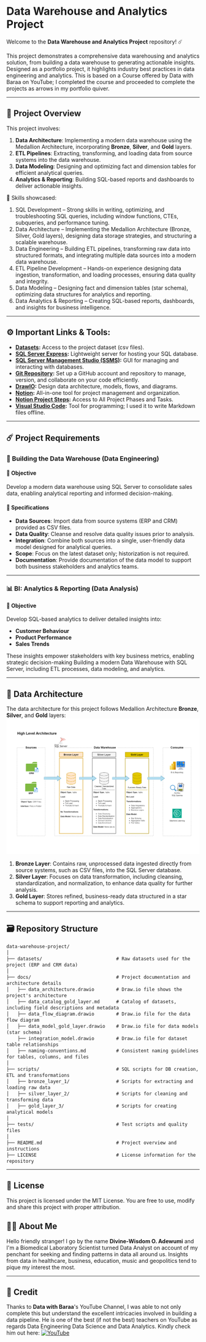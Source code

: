 # Data Warehouse and Analytics Project

Welcome to the **Data Warehouse and Analytics Project** repository! ☄️

This project demonstrates a comprehensive data warehousing and analytics solution, from building a data warehouse to generating actionable insights. Designed as a portfolio project, it highlights industry best practices in data engineering and analytics. This is based on a Course offered by Data with Baraa on YouTube; I completed the course and proceeded to complete the projects as arrows in my portfolio quiver.

---
## 📖 Project Overview

This project involves:

1. **Data Architecture**: Implementing a modern data warehouse using the Medallion Architecture, incorporating **Bronze**, **Silver**, and **Gold** layers.
2. **ETL Pipelines**: Extracting, transforming, and loading data from source systems into the data warehouse.
3. **Data Modeling**: Designing and optimizing fact and dimension tables for efficient analytical queries.
4. **Analytics & Reporting**: Building SQL-based reports and dashboards to deliver actionable insights.


🧩 Skills showcased:
1. SQL Development – Strong skills in writing, optimizing, and troubleshooting SQL queries, including window functions, CTEs, subqueries, and performance tuning.
2. Data Architecture – Implementing the Medallion Architecture (Bronze, Silver, Gold layers), designing data storage strategies, and structuring a scalable warehouse.
3. Data Engineering – Building ETL pipelines, transforming raw data into structured formats, and integrating multiple data sources into a modern data warehouse.
4. ETL Pipeline Development – Hands-on experience designing data ingestion, transformation, and loading processes, ensuring data quality and integrity.
5. Data Modeling – Designing fact and dimension tables (star schema), optimizing data structures for analytics and reporting.
6. Data Analytics & Reporting – Creating SQL-based reports, dashboards, and insights for business intelligence.

---
## ⚙️ Important Links & Tools:

- **[Datasets](datasets/):** Access to the project dataset (csv files).
- **[SQL Server Express](https://www.microsoft.com/en-us/sql-server/sql-server-downloads):** Lightweight server for hosting your SQL database.
- **[SQL Server Management Studio (SSMS)](https://learn.microsoft.com/en-us/ssms/download-sql-server-management-studio-ssms):** GUI for managing and interacting with databases.
- **[Git Repository](https://github.com/):** Set up a GitHub account and repository to manage, version, and collaborate on your code efficiently.
- **[DrawIO](https://www.drawio.com/):** Design data architecture, models, flows, and diagrams.
- **[Notion](https://www.notion.com/):** All-in-one tool for project management and organization.
- **[Notion Project Steps](https://cumbersome-crabapple-5d0.notion.site/Data-Warehouse-Project-SQL-Server-1bc78e9c963880acbb63c4d160efe455):** Access to All Project Phases and Tasks.
- **[Visual Studio Code](https://code.visualstudio.com/):** Tool for programming; I used it to write Markdown files offline.

---
## ☄️ Project Requirements

### 💽 Building the Data Warehouse (Data Engineering)

#### 🥅 Objective
Develop a modern data warehouse using SQL Server to consolidate sales data, enabling analytical reporting and informed decision-making.

#### 📐 Specifications
- **Data Sources**: Import data from source systems (ERP and CRM) provided as CSV files.
- **Data Quality**: Cleanse and resolve data quality issues prior to analysis.
- **Integration**: Combine both sources into a single, user-friendly data model designed for analytical queries.
- **Scope**: Focus on the latest dataset only; historization is not required.
- **Documentation**: Provide documentation of the data model to support both business stakeholders and analytics teams.

----
### 📊 BI: Analytics & Reporting (Data Analysis)

#### 🥅 Objective
Develop SQL-based analytics to deliver detailed insights into:

- **Customer Behaviour**
- **Product Performance**
- **Sales Trends**

These insights empower stakeholders with key business metrics, enabling strategic decision-making
Building a modern Data Warehouse with SQL Server, including ETL processes, data modeling, and analytics.

---
## 🏯 Data Architecture

The data architecture for this project follows Medallion Architecture **Bronze**, **Silver**, and **Gold** layers:
![Data Architecture](docs/data_architecture.png)

1. **Bronze Layer**: Contains raw, unprocessed data ingested directly from source systems, such as CSV files, into the SQL Server database.
2. **Silver Layer**:  Focuses on data transformation, including cleansing, standardization, and normalization, to enhance data quality for further analysis.
3. **Gold Layer**: Stores refined, business-ready data structured in a star schema to support reporting and analytics.

---
## 🗃️ Repository Structure
```
data-warehouse-project/
│
├── datasets/                           # Raw datasets used for the project (ERP and CRM data)
│
├── docs/                               # Project documentation and architecture details
│   ├── data_architecture.drawio        # Draw.io file shows the project's architecture
│   ├── data_catalog_gold_layer.md      # Catalog of datasets, including field descriptions and metadata
│   ├── data_flow_diagram.drawio        # Draw.io file for the data flow diagram
│   ├── data_model_gold_layer.drawio    # Draw.io file for data models (star schema)
    ├── integration_model.drawio        # Draw.io file for dataset table relationships
│   ├── naming-conventions.md           # Consistent naming guidelines for tables, columns, and files
│
├── scripts/                            # SQL scripts for DB creation, ETL and transformations
│   ├── bronze_layer_1/                 # Scripts for extracting and loading raw data
│   ├── silver_layer_2/                 # Scripts for cleaning and transforming data
│   ├── gold_layer_3/                   # Scripts for creating analytical models
│
├── tests/                              # Test scripts and quality files
│
├── README.md                           # Project overview and instructions
├── LICENSE                             # License information for the repository
```

---
## 🪪 License

This project is licensed under the MIT License. You are free to use, modify and share this project with proper attribution.

## 👨🏽 About Me

Hello friendly stranger! I go by the name **Divine-Wisdom O. Adewumi** and I'm a Biomedical Laboratory Scientist turned Data Analyst on account of my penchant for seeking and finding patterns in data all around us. Insights from data in healthcare, business, education, music and geopolitics tend to pique my interest the most.

----
## 📝 Credit

Thanks to **Data with Baraa**'s YouTube Channel, I was able to not only complete this but understand the excellent intricacies involved in building a data pipeline. He is one of the best (if not the best) teachers on YouTube as regards Data Engineering Data Science and Data Analytics.
Kindly check him out here: [![YouTube](https://img.shields.io/badge/YouTube-red?style=for-the-badge&logo=youtube&logoColor=white)](https://www.youtube.com/@datawithbaraa)
